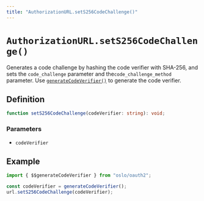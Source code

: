 ```yaml
---
title: "AuthorizationURL.setS256CodeChallenge()"
---
```


# `AuthorizationURL.setS256CodeChallenge()`

Generates a code challenge by hashing the code verifier with SHA-256, and sets the `code_challenge` parameter and the`code_challenge_method` parameter. Use [`generateCodeVerifier()`](/reference/oauth2/generateCodeVerifier) to generate the code verifier.

## Definition

```ts
function setS256CodeChallenge(codeVerifier: string): void;
```

### Parameters

- `codeVerifier`

## Example

```ts
import { $$generateCodeVerifier } from "oslo/oauth2";

const codeVerifier = generateCodeVerifier();
url.setS256CodeChallenge(codeVerifier);
```
